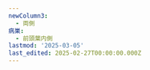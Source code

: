 ```yaml
---
newColumn3:
  - 両側
病巣:
  - 前頭葉内側
lastmod: '2025-03-05'
last_edited: 2025-02-27T00:00:00.000Z
---
```



